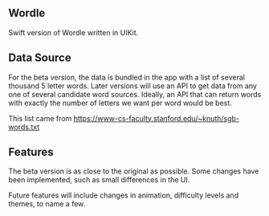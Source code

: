 ## Wordle

Swift version of Wordle written in UIKit.

## Data Source

For the beta version, the data is bundled in the app with a list of several thousand 5 letter words.  Later versions will use an API to get data from any one of several candidate word sources.  Ideally, an API that can return words with exactly the number of letters we want per word would be best.   

This list came from https://www-cs-faculty.stanford.edu/~knuth/sgb-words.txt 

## Features

The beta version is as close to the original as possible.  Some changes have been implemented, such as small differences in the UI.  

Future features will include changes in animation, difficulty levels and themes, to name a few.

